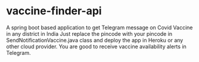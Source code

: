 # vaccine-finder-api
A spring boot based application to get Telegram message on Covid Vaccine in any district in India
Just replace the pincode with your pincode in SendNotificationVaccine.java class and deploy the app in Heroku or any other cloud provider.
You are good to receive vaccine availability alerts in Telegram.
